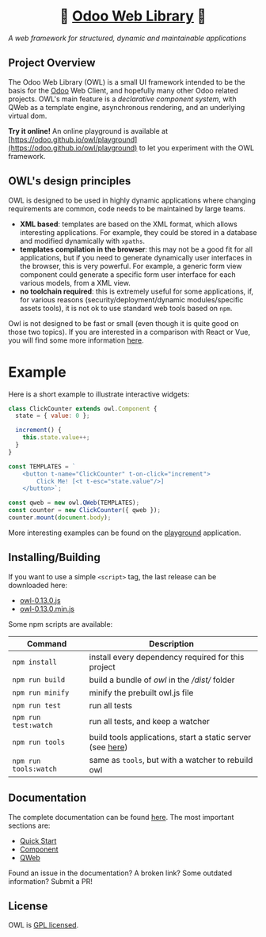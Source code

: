 <h1 align="center">🦉 <a href="https://odoo.github.io/owl/">Odoo Web Library</a> 🦉</h1>

_A web framework for structured, dynamic and maintainable applications_

## Project Overview

The Odoo Web Library (OWL) is a small
UI framework intended to be the basis for the [Odoo](https://www.odoo.com/) Web Client, and hopefully many
other Odoo related projects. OWL's main feature is a _declarative component system_, with QWeb as a template engine, asynchronous rendering, and an underlying virtual dom.

**Try it online!** An online playground is available at [https://odoo.github.io/owl/playground](https://odoo.github.io/owl/playground) to let you experiment with the OWL framework.

## OWL's design principles

OWL is designed to be used in highly dynamic applications where changing
requirements are common, code needs to be maintained by large teams.

- **XML based**: templates are based on the XML format, which allows interesting
  applications. For example, they could be stored in a database and modified
  dynamically with `xpaths`.
- **templates compilation in the browser**: this may not be a good fit for all
  applications, but if you need to generate dynamically user interfaces in the
  browser, this is very powerful. For example, a generic form view component
  could generate a specific form user interface for each various models, from a XML view.
- **no toolchain required**: this is extremely useful for some applications, if,
  for various reasons (security/deployment/dynamic modules/specific assets tools),
  it is not ok to use standard web tools based on `npm`.

Owl is not designed to be fast or small (even though it is quite good on those
two topics). If you are interested in a comparison with React or Vue, you will
find some more information [here](doc/comparison.md).

# Example

Here is a short example to illustrate interactive widgets:

```javascript
class ClickCounter extends owl.Component {
  state = { value: 0 };

  increment() {
    this.state.value++;
  }
}

const TEMPLATES = `
    <button t-name="ClickCounter" t-on-click="increment">
        Click Me! [<t t-esc="state.value"/>]
    </button>`;

const qweb = new owl.QWeb(TEMPLATES);
const counter = new ClickCounter({ qweb });
counter.mount(document.body);
```

More interesting examples can be found on the [playground](https://odoo.github.io/owl/playground) application.

## Installing/Building

If you want to use a simple `<script>` tag, the last release can be downloaded here:

- [owl-0.13.0.js](https://github.com/odoo/owl/releases/download/v0.13.0/owl.js)
- [owl-0.13.0.min.js](https://github.com/odoo/owl/releases/download/v0.13.0/owl.min.js)

Some npm scripts are available:

| Command                | Description                                                                     |
| ---------------------- | ------------------------------------------------------------------------------- |
| `npm install`          | install every dependency required for this project                              |
| `npm run build`        | build a bundle of _owl_ in the _/dist/_ folder                                  |
| `npm run minify`       | minify the prebuilt owl.js file                                                 |
| `npm run test`         | run all tests                                                                   |
| `npm run test:watch`   | run all tests, and keep a watcher                                               |
| `npm run tools`       | build tools applications, start a static server (see [here](tools/readme.md)) |
| `npm run tools:watch` | same as `tools`, but with a watcher to rebuild owl                             |

## Documentation

The complete documentation can be found [here](doc/readme.md). The most important sections are:

- [Quick Start](doc/quick_start.md)
- [Component](doc/component.md)
- [QWeb](doc/qweb.md)

Found an issue in the documentation? A broken link? Some outdated information?
Submit a PR!

## License

OWL is [GPL licensed](./LICENSE).
